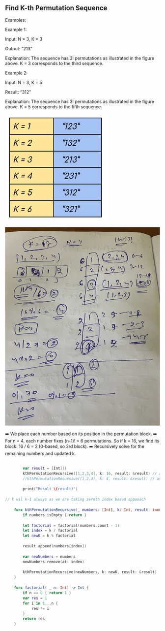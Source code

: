 ## Find K-th Permutation Sequence

Examples:

Example 1:

Input: N = 3, K = 3
 
Output: “213”

Explanation: The sequence has 3! permutations as illustrated in the figure above. K = 3 corresponds to the third sequence.

Example 2:

Input: N = 3, K = 5 

Result: “312”

Explanation: The sequence has 3! permutations as illustrated in the figure above. K = 5 corresponds to the fifth sequence.

![alt text](/images_arr/permuattion.png)

![alt text](/images_arr/permuatation1.png)


➡️ We place each number based on its position in the permutation block.
➡️ For n = 4, each number fixes (n-1)! = 6 permutations. So if k = 16, we find its block: 16 / 6 = 2 (0-based, so 3rd block).
➡️ Recursively solve for the remaining numbers and updated k.

```swift

        var result = [Int]()
        kthPermutationRecursive([1,2,3,4], k: 16, result: &result) // asking for 17th 
        //kthPermutationRecursive([1,2,3], k: 4, result: &result) // asking for 5th

        print("Result \(result)")

// k wil k-1 always as we are taking zeroth index based appaoach

    func kthPermutationRecursive(_ numbers: [Int], k: Int, result: inout [Int]) {
        if numbers.isEmpty { return }

        let factorial = factorial(numbers.count - 1)
        let index = k / factorial
        let newK = k % factorial

        result.append(numbers[index])

        var newNumbers = numbers
        newNumbers.remove(at: index)

        kthPermutationRecursive(newNumbers, k: newK, result: &result)
    }

    func factorial( _ n: Int) -> Int {
        if n == 0 { return 1 }
        var res = 1
        for i in 1...n {
            res *= i
        }
        return res
    }

```